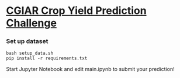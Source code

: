 # [CGIAR Crop Yield Prediction Challenge](https://zindi.africa/competitions/cgiar-crop-yield-prediction-challenge)

### Set up dataset
```
bash setup_data.sh
pip install -r requirements.txt
```

Start Jupyter Notebook and edit main.ipynb to submit your prediction!